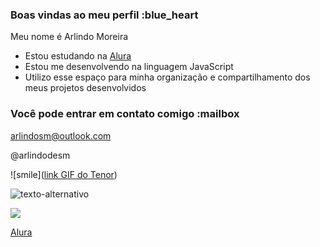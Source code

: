 ### Boas vindas ao meu perfil :blue_heart

Meu nome é Arlindo Moreira

- Estou estudando na [Alura](https://www.alura.com.br)
- Estou me desenvolvendo na linguagem JavaScript
- Utilizo esse espaço para minha organização e compartilhamento dos meus projetos desenvolvidos

### Você pode entrar em contato comigo :mailbox

arlindosm@outlook.com

@arlindodesm

![smile]([link GIF do Tenor](https://i.gifer.com/7cHU.mp4))

![texto-alternativo](link-da-imagem)

![](https://img.shields.io/badge/JavaScript-323330?style=for-the-badge&logo=javascript&logoColor=F7DF1E)

[Alura](https://www.alura.com.br)

